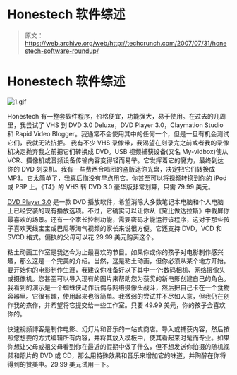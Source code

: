 # Honestech 软件综述

> 原文：<https://web.archive.org/web/http://techcrunch.com/2007/07/31/honestech-software-roundup/>

# Honestech 软件综述

![1.gif](img/a294fc0813768efc1e827d167944f769.png)

Honestech 有一整套软件程序，价格便宜，功能强大，易于使用。在过去的几周里，我尝试了 VHS 到 DVD 3.0 Deluxe，DVD Player 3.0，Claymation Studio 和 Rapid Video Blogger。我通常不会使用其中的任何一个，但是一旦有机会测试它们，我就无法抗拒。
 我有不少 VHS 录像带，我渴望在刻录完之前或者我的录像机决定抛弃我之前把它们转换成 DVD。USB 视频捕获设备(又名 My-vidbox)使从 VCR、摄像机或音频设备传输内容变得轻而易举。它发挥着它的魔力，最终到达你的 DVD 刻录机。我有一些费西合唱团的盗版迷你光盘，决定把它们转换成 MP3。它太简单了，我真后悔没有早点用它。你甚至可以将视频转换到你的 iPod 或 PSP 上。《T4》的 VHS 转 DVD 3.0 豪华版非常划算，只需 79.99 美元。

[DVD Player 3.0](https://web.archive.org/web/20201124014642/http://www.honestech.com/main/dvd_player.asp?path=TV%20%26%20Video) 是一款 DVD 播放软件，希望消除大多数笔记本电脑和个人电脑上已经安装的现有播放选项。不过，它确实可以让你从《黛比做达拉斯》中截屏你最喜欢的场景。还有一个家长控制功能，需要密码才能运行该程序，这对于那些孩子喜欢天线宝宝或巴尼等淘气视频的家长来说很方便。它还支持 DVD，VCD 和 SVCD 格式。偏执的父母可以花 29.99 美元购买这个。

粘土动画工作室是我迄今为止最喜欢的节目。如果你或你的孩子对电影制作感兴趣，那么这是一个完美的介绍。当然，这是粘土动画，但你必须从某个地方开始。要开始你的电影制作生涯，我建议你准备好以下其中一个:数码相机、网络摄像头或摄像机。您甚至可以导入现有的图片来帮助您为获奖的新电影创建自己的角色。我看到的演示是一个蜘蛛侠动作玩偶与网络摄像头战斗，然后把自己卡在一个食物容器里。它很有趣，使用起来也很简单。我微弱的尝试并不尽如人意，但我仍在创作我的杰作，并希望将它提交给一些工作室。只要 49.99 美元，你的孩子会喜欢你的。

快速视频博客是制作电影、幻灯片和音乐的一站式商店。导入或捕获内容，然后按照您想要的方式编辑所有内容，并将其放入模板中，使其看起来时髦而专业。如果你想让父母或祖父母看到你在最近的假期中做了什么，但不想发送你拍摄的随机视频和照片的 DVD 或 CD，那么用特殊效果和音乐来增加它的味道，并陶醉在你将得到的赞美中。29.99 美元试用一下。